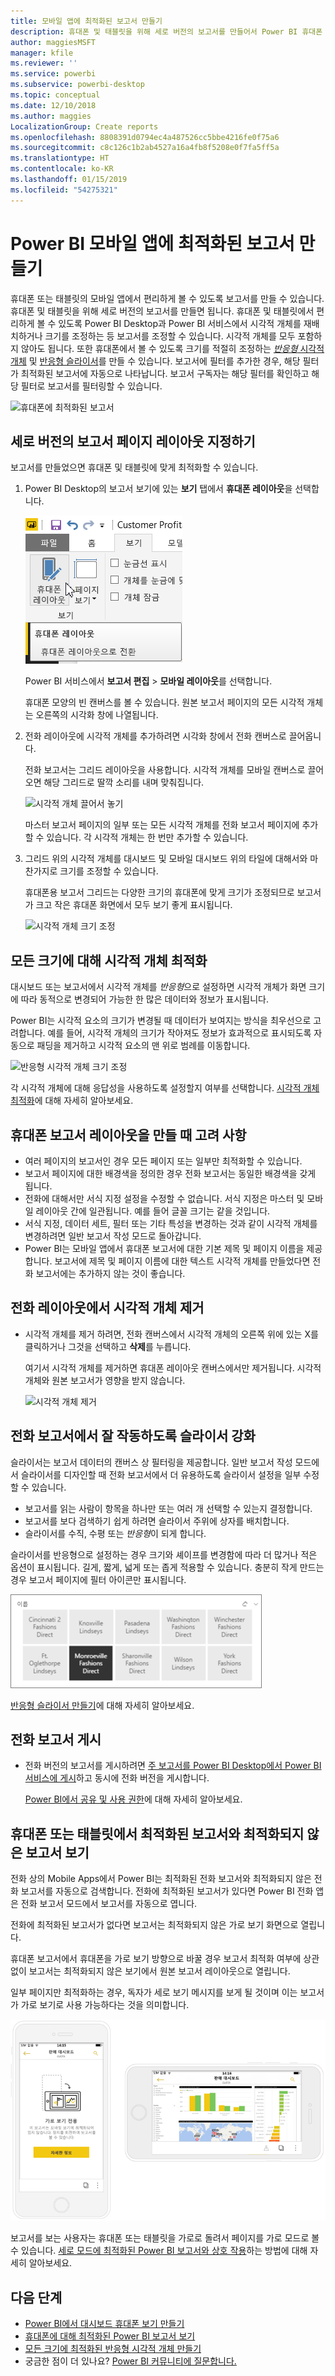```yaml
---
title: 모바일 앱에 최적화된 보고서 만들기
description: 휴대폰 및 태블릿을 위해 세로 버전의 보고서를 만들어서 Power BI 휴대폰 앱을 위해 보고서 페이지를 최적화하는 방법을 알아보세요.
author: maggiesMSFT
manager: kfile
ms.reviewer: ''
ms.service: powerbi
ms.subservice: powerbi-desktop
ms.topic: conceptual
ms.date: 12/10/2018
ms.author: maggies
LocalizationGroup: Create reports
ms.openlocfilehash: 8808391d0794ec4a487526cc5bbe4216fe0f75a6
ms.sourcegitcommit: c8c126c1b2ab4527a16a4fb8f5208e0f7fa5ff5a
ms.translationtype: HT
ms.contentlocale: ko-KR
ms.lasthandoff: 01/15/2019
ms.locfileid: "54275321"
---
```

# <a name="create-reports-optimized-for-the-power-bi-mobile-apps"></a>Power BI 모바일 앱에 최적화된 보고서 만들기
휴대폰 또는 태블릿의 모바일 앱에서 편리하게 볼 수 있도록 보고서를 만들 수 있습니다. 휴대폰 및 태블릿을 위해 세로 버전의 보고서를 만들면 됩니다. 휴대폰 및 태블릿에서 편리하게 볼 수 있도록 Power BI Desktop과 Power BI 서비스에서 시각적 개체를 재배치하거나 크기를 조정하는 등 보고서를 조정할 수 있습니다. 시각적 개체를 모두 포함하지 않아도 됩니다. 또한 휴대폰에서 볼 수 있도록 크기를 적절히 조정하는 [*반응형* 시각적 개체](#optimize-a-visual-for-any-size) 및 [반응형 슬라이서](#enhance-slicers-to-to-work-well-in-phone-reports)를 만들 수 있습니다. 보고서에 필터를 추가한 경우, 해당 필터가 최적화된 보고서에 자동으로 나타납니다. 보고서 구독자는 해당 필터를 확인하고 해당 필터로 보고서를 필터링할 수 있습니다.

![휴대폰에 최적화된 보고서](media/desktop-create-phone-report/desktop-create-phone-report-1.png)

## <a name="lay-out-a-portrait-version-of-a-report-page"></a>세로 버전의 보고서 페이지 레이아웃 지정하기

보고서를 만들었으면 휴대폰 및 태블릿에 맞게 최적화할 수 있습니다.

1. Power BI Desktop의 보고서 보기에 있는 **보기** 탭에서 **휴대폰 레이아웃**을 선택합니다.  
   
    ![휴대폰 레이아웃 아이콘](media/desktop-create-phone-report/desktop-create-phone-report-3.png)
   
    Power BI 서비스에서 **보고서 편집** > **모바일 레이아웃**를 선택합니다.

    휴대폰 모양의 빈 캔버스를 볼 수 있습니다. 원본 보고서 페이지의 모든 시각적 개체는 오른쪽의 시각화 창에 나열됩니다.

3. 전화 레이아웃에 시각적 개체를 추가하려면 시각화 창에서 전화 캔버스로 끌어옵니다.
   
    전화 보고서는 그리드 레이아웃을 사용합니다. 시각적 개체를 모바일 캔버스로 끌어오면 해당 그리드로 딸깍 소리를 내며 맞춰집니다.
   
    ![시각적 개체 끌어서 놓기](media/desktop-create-phone-report/desktop-create-phone-report-4.gif)
   
    마스터 보고서 페이지의 일부 또는 모든 시각적 개체를 전화 보고서 페이지에 추가할 수 있습니다. 각 시각적 개체는 한 번만 추가할 수 있습니다.

4. 그리드 위의 시각적 개체를 대시보드 및 모바일 대시보드 위의 타일에 대해서와 마찬가지로 크기를 조정할 수 있습니다.
   
   휴대폰용 보고서 그리드는 다양한 크기의 휴대폰에 맞게 크기가 조정되므로 보고서가 크고 작은 휴대폰 화면에서 모두 보기 좋게 표시됩니다.
   
   ![시각적 개체 크기 조정](media/desktop-create-phone-report/desktop-create-phone-report-5.gif)

## <a name="optimize-a-visual-for-any-size"></a>모든 크기에 대해 시각적 개체 최적화
대시보드 또는 보고서에서 시각적 개체를 *반응형*으로 설정하면 시각적 개체가 화면 크기에 따라 동적으로 변경되어 가능한 한 많은 데이터와 정보가 표시됩니다. 

Power BI는 시각적 요소의 크기가 변경될 때 데이터가 보여지는 방식을 최우선으로 고려합니다. 예를 들어, 시각적 개체의 크기가 작아져도 정보가 효과적으로 표시되도록 자동으로 패딩을 제거하고 시각적 요소의 맨 위로 범례를 이동합니다.

![반응형 시각적 개체 크기 조정](media/desktop-create-phone-report/desktop-create-phone-report-6.gif)

각 시각적 개체에 대해 응답성을 사용하도록 설정할지 여부를 선택합니다. [시각적 개체 최적화](visuals/desktop-create-responsive-visuals.md)에 대해 자세히 알아보세요.

## <a name="considerations-when-creating-phone-report-layouts"></a>휴대폰 보고서 레이아웃을 만들 때 고려 사항
* 여러 페이지의 보고서인 경우 모든 페이지 또는 일부만 최적화할 수 있습니다. 
* 보고서 페이지에 대한 배경색을 정의한 경우 전화 보고서는 동일한 배경색을 갖게 됩니다.
* 전화에 대해서만 서식 지정 설정을 수정할 수 없습니다. 서식 지정은 마스터 및 모바일 레이아웃 간에 일관됩니다. 예를 들어 글꼴 크기는 같을 것입니다.
* 서식 지정, 데이터 세트, 필터 또는 기타 특성을 변경하는 것과 같이 시각적 개체를 변경하려면 일반 보고서 작성 모드로 돌아갑니다.
* Power BI는 모바일 앱에서 휴대폰 보고서에 대한 기본 제목 및 페이지 이름을 제공합니다. 보고서에 제목 및 페이지 이름에 대한 텍스트 시각적 개체를 만들었다면 전화 보고서에는 추가하지 않는 것이 좋습니다.     

## <a name="remove-a-visual-from-the-phone-layout"></a>전화 레이아웃에서 시각적 개체 제거
* 시각적 개체를 제거 하려면, 전화 캔버스에서 시각적 개체의 오른쪽 위에 있는 X를 클릭하거나 그것을 선택하고 **삭제**를 누릅니다.
  
   여기서 시각적 개체를 제거하면 휴대폰 레이아웃 캔버스에서만 제거됩니다. 시각적 개체와 원본 보고서가 영향을 받지 않습니다.
  
   ![시각적 개체 제거](media/desktop-create-phone-report/desktop-create-phone-report-7.gif)

## <a name="enhance-slicers-to-work-well-in-phone-reports"></a>전화 보고서에서 잘 작동하도록 슬라이서 강화
슬라이서는 보고서 데이터의 캔버스 상 필터링을 제공합니다. 일반 보고서 작성 모드에서 슬라이서를 디자인할 때 전화 보고서에서 더 유용하도록 슬라이서 설정을 일부 수정할 수 있습니다.

* 보고서를 읽는 사람이 항목을 하나만 또는 여러 개 선택할 수 있는지 결정합니다.
* 보고서를 보다 검색하기 쉽게 하려면 슬라이서 주위에 상자를 배치합니다.
* 슬라이서를 수직, 수평 또는 *반응형*이 되게 합니다. 

슬라이서를 반응형으로 설정하는 경우 크기와 셰이프를 변경함에 따라 더 많거나 적은 옵션이 표시됩니다. 길게, 짧게, 넓게 또는 좁게 적용할 수 있습니다. 충분히 작게 만드는 경우 보고서 페이지에 필터 아이콘만 표시됩니다. 

![Power BI 반응형 슬라이서](media/desktop-create-phone-report/desktop-create-phone-report-8.png)

[반응형 슬라이서 만들기](power-bi-slicer-filter-responsive.md)에 대해 자세히 알아보세요.

## <a name="publish-a-phone-report"></a>전화 보고서 게시
* 전화 버전의 보고서를 게시하려면 [주 보고서를 Power BI Desktop에서 Power BI 서비스에 게시](desktop-upload-desktop-files.md)하고 동시에 전화 버전을 게시합니다.
  
    [Power BI에서 공유 및 사용 권한](service-how-to-collaborate-distribute-dashboards-reports.md)에 대해 자세히 알아보세요.

## <a name="view-optimized-and-unoptimized-reports-on-a-phone-or-tablet"></a>휴대폰 또는 태블릿에서 최적화된 보고서와 최적화되지 않은 보고서 보기
전화 상의 Mobile Apps에서 Power BI는 최적화된 전화 보고서와 최적화되지 않은 전화 보고서를 자동으로 검색합니다. 전화에 최적화된 보고서가 있다면 Power BI 전화 앱은 전화 보고서 모드에서 보고서를 자동으로 엽니다.

전화에 최적화된 보고서가 없다면 보고서는 최적화되지 않은 가로 보기 화면으로 열립니다.  

휴대폰 보고서에서 휴대폰을 가로 보기 방향으로 바꿀 경우 보고서 최적화 여부에 상관없이 보고서는 최적화되지 않은 보기에서 원본 보고서 레이아웃으로 열립니다.

일부 페이지만 최적화하는 경우, 독자가 세로 보기 메시지를 보게 될 것이며 이는 보고서가 가로 보기로 사용 가능하다는 것을 의미합니다.

![최적화되지 않은 휴대폰 페이지](media/desktop-create-phone-report/desktop-create-phone-report-9.png)

보고서를 보는 사용자는 휴대폰 또는 태블릿을 가로로 돌려서 페이지를 가로 모드로 볼 수 있습니다. [세로 모드에 최적화된 Power BI 보고서와 상호 작용](consumer/mobile/mobile-apps-view-phone-report.md)하는 방법에 대해 자세히 알아보세요.

## <a name="next-steps"></a>다음 단계
* [Power BI에서 대시보드 휴대폰 보기 만들기](service-create-dashboard-mobile-phone-view.md)
* [휴대폰에 대해 최적화된 Power BI 보고서 보기](consumer/mobile/mobile-apps-view-phone-report.md)
* [모든 크기에 최적화된 반응형 시각적 개체 만들기](visuals/desktop-create-responsive-visuals.md)
* 궁금한 점이 더 있나요? [Power BI 커뮤니티에 질문합니다.](http://community.powerbi.com/)

